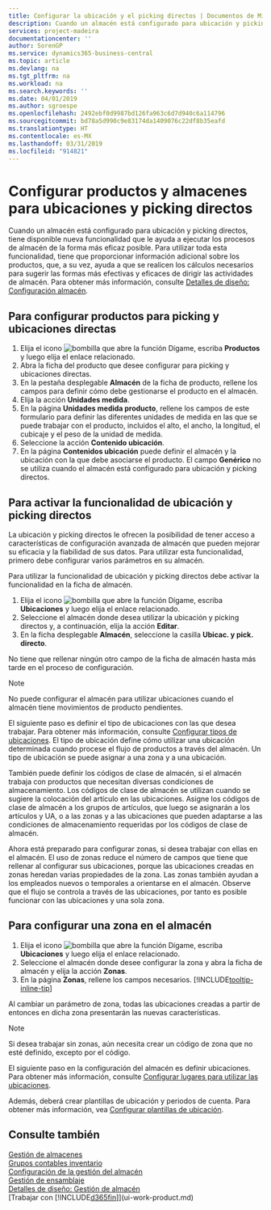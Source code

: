 ```yaml
---
title: Configurar la ubicación y el picking directos | Documentos de Microsoft
description: Cuando un almacén está configurado para ubicación y picking directos, tiene disponible nueva funcionalidad que le ayuda a ejecutar los procesos de almacén de la forma más eficaz posible.
services: project-madeira
documentationcenter: ''
author: SorenGP
ms.service: dynamics365-business-central
ms.topic: article
ms.devlang: na
ms.tgt_pltfrm: na
ms.workload: na
ms.search.keywords: ''
ms.date: 04/01/2019
ms.author: sgroespe
ms.openlocfilehash: 2492ebf0d9987bd126fa963c6d7d940c6a114796
ms.sourcegitcommit: bd78a5d990c9e83174da1409076c22df8b35eafd
ms.translationtype: HT
ms.contentlocale: es-MX
ms.lasthandoff: 03/31/2019
ms.locfileid: "914821"
---
```

# <a name="set-up-items-and-locations-for-directed-put-away-and-pick"></a>Configurar productos y almacenes para ubicaciones y picking directos
Cuando un almacén está configurado para ubicación y picking directos, tiene disponible nueva funcionalidad que le ayuda a ejecutar los procesos de almacén de la forma más eficaz posible. Para utilizar toda esta funcionalidad, tiene que proporcionar información adicional sobre los productos, que, a su vez, ayuda a que se realicen los cálculos necesarios para sugerir las formas más efectivas y eficaces de dirigir las actividades de almacén. Para obtener más información, consulte [Detalles de diseño: Configuración almacén](design-details-warehouse-setup.md).

## <a name="to-set-up-an-item-for-directed-put-away-and-pick"></a>Para configurar productos para picking y ubicaciones directas  
1.  Elija el icono ![bombilla que abre la función Dígame](media/ui-search/search_small.png "Dígame que desea hacer"), escriba **Productos** y luego elija el enlace relacionado.  
2.  Abra la ficha del producto que desee configurar para picking y ubicaciones directas.
3. En la pestaña desplegable **Almacén** de la ficha de producto, rellene los campos para definir cómo debe gestionarse el producto en el almacén.  
4.  Elija la acción **Unidades medida**.
5. En la página **Unidades medida producto**, rellene los campos de este formulario para definir las diferentes unidades de medida en las que se puede trabajar con el producto, incluidos el alto, el ancho, la longitud, el cubicaje y el peso de la unidad de medida.
6. Seleccione la acción **Contenido ubicación**.
7. En la página **Contenidos ubicación** puede definir el almacén y la ubicación con la que debe asociarse el producto. El campo **Genérico** no se utiliza cuando el almacén está configurado para ubicación y picking directos.  

## <a name="to-activate-directed-put-away-and-pick-functionality"></a>Para activar la funcionalidad de ubicación y picking directos  
La ubicación y picking directos le ofrecen la posibilidad de tener acceso a características de configuración avanzada de almacén que pueden mejorar su eficacia y la fiabilidad de sus datos. Para utilizar esta funcionalidad, primero debe configurar varios parámetros en su almacén.  

Para utilizar la funcionalidad de ubicación y picking directos debe activar la funcionalidad en la ficha de almacén.    
1.  Elija el icono ![bombilla que abre la función Dígame](media/ui-search/search_small.png "Dígame que desea hacer"), escriba **Ubicaciones** y luego elija el enlace relacionado.  
2.  Seleccione el almacén donde desea utilizar la ubicación y picking directos y, a continuación, elija la acción **Editar**.  
3.  En la ficha desplegable **Almacén**, seleccione la casilla **Ubicac. y pick. directo**.  

No tiene que rellenar ningún otro campo de la ficha de almacén hasta más tarde en el proceso de configuración.  

> [!NOTE]  
>  No puede configurar el almacén para utilizar ubicaciones cuando el almacén tiene movimientos de producto pendientes.  

El siguiente paso es definir el tipo de ubicaciones con las que desea trabajar. Para obtener más información, consulte [Configurar tipos de ubicaciones](warehouse-how-to-set-up-bin-types.md). El tipo de ubicación define cómo utilizar una ubicación determinada cuando procese el flujo de productos a través del almacén. Un tipo de ubicación se puede asignar a una zona y a una ubicación.  

También puede definir los códigos de clase de almacén, si el almacén trabaja con productos que necesitan diversas condiciones de almacenamiento. Los códigos de clase de almacén se utilizan cuando se sugiere la colocación del artículo en las ubicaciones. Asigne los códigos de clase de almacén a los grupos de artículos, que luego se asignarán a los artículos y UA, o a las zonas y a las ubicaciones que pueden adaptarse a las condiciones de almacenamiento requeridas por los códigos de clase de almacén.  

Ahora está preparado para configurar zonas, si desea trabajar con ellas en el almacén. El uso de zonas reduce el número de campos que tiene que rellenar al configurar sus ubicaciones, porque las ubicaciones creadas en zonas heredan varias propiedades de la zona. Las zonas también ayudan a los empleados nuevos o temporales a orientarse en el almacén. Observe que el flujo se controla a través de las ubicaciones, por tanto es posible funcionar con las ubicaciones y una sola zona.  

## <a name="to-set-up-a-zone-in-your-warehouse"></a>Para configurar una zona en el almacén  
1.  Elija el icono ![bombilla que abre la función Dígame](media/ui-search/search_small.png "Dígame que desea hacer"), escriba **Ubicaciones** y luego elija el enlace relacionado.  
2.  Seleccione el almacén donde desee configurar la zona y abra la ficha de almacén y elija la acción **Zonas**.  
3.  En la página **Zonas**, rellene los campos necesarios. [!INCLUDE[tooltip-inline-tip](includes/tooltip-inline-tip_md.md)]  

Al cambiar un parámetro de zona, todas las ubicaciones creadas a partir de entonces en dicha zona presentarán las nuevas características.  

> [!NOTE]  
>  Si desea trabajar sin zonas, aún necesita crear un código de zona que no esté definido, excepto por el código.  

El siguiente paso en la configuración del almacén es definir ubicaciones. Para obtener más información, consulte [Configurar lugares para utilizar las ubicaciones](warehouse-how-to-set-up-locations-to-use-bins.md).  

Además, deberá crear plantillas de ubicación y periodos de cuenta. Para obtener más información, vea [Configurar plantillas de ubicación](warehouse-how-to-set-up-put-away-templates.md).  

## <a name="see-also"></a>Consulte también  
[Gestión de almacenes](warehouse-manage-warehouse.md)  
[Grupos contables inventario](inventory-manage-inventory.md)  
[Configuración de la gestión del almacén](warehouse-setup-warehouse.md)     
[Gestión de ensamblaje](assembly-assemble-items.md)    
[Detalles de diseño: Gestión de almacén](design-details-warehouse-management.md)  
[Trabajar con [!INCLUDE[d365fin](includes/d365fin_md.md)]](ui-work-product.md)  
